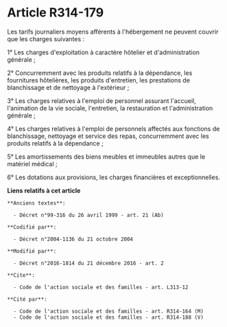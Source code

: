 # Article R314-179

Les tarifs journaliers moyens afférents à l'hébergement ne peuvent couvrir que les charges suivantes : 

1° Les charges d'exploitation à caractère hôtelier et d'administration générale ; 

2° Concurremment avec les produits relatifs à la dépendance, les fournitures hôtelières, les produits d'entretien, les
prestations de blanchissage et de nettoyage à l'extérieur ; 

3° Les charges relatives à l'emploi de personnel assurant l'accueil, l'animation de la vie sociale, l'entretien, la
restauration et l'administration générale ; 

4° Les charges relatives à l'emploi de personnels affectés aux fonctions de blanchissage, nettoyage et service des repas,
concurremment avec les produits relatifs à la dépendance ; 

5° Les amortissements des biens meubles et immeubles autres que le matériel médical ; 

6° Les dotations aux provisions, les charges financières et exceptionnelles.

**Liens relatifs à cet article**

	**Anciens textes**:

	  - Décret n°99-316 du 26 avril 1999 - art. 21 (Ab)

	**Codifié par**:

	  - Décret n°2004-1136 du 21 octobre 2004

	**Modifié par**:

	  - Décret n°2016-1814 du 21 décembre 2016 - art. 2

	**Cite**:

	  - Code de l'action sociale et des familles - art. L313-12

	**Cité par**:

	  - Code de l'action sociale et des familles - art. R314-164 (M)
	  - Code de l'action sociale et des familles - art. R314-188 (V)
